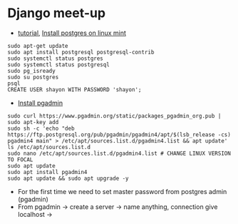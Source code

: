 # Django meet-up
 - [tutorial](https://www.youtube.com/watch?v=rDnWnQzTvGo),
[Install postgres on linux mint](https://www.tecmint.com/install-postgresql-with-pgadmin4-on-linux-mint/)
  ```
  sudo apt-get update
  sudo apt install postgresql postgresql-contrib
  sudo systemctl status postgres
  sudo systemctl status postgresql
  sudo pg_isready
  sudo su postgres
  psql
  CREATE USER shayon WITH PASSWORD 'shayon';
  ```

 - [Install pgadmin](https://www.pgadmin.org/download/pgadmin-4-apt/)
  ```
  sudo curl https://www.pgadmin.org/static/packages_pgadmin_org.pub | sudo apt-key add
  sudo sh -c 'echo "deb https://ftp.postgresql.org/pub/pgadmin/pgadmin4/apt/$(lsb_release -cs) pgadmin4 main" > /etc/apt/sources.list.d/pgadmin4.list && apt update'
  ls /etc/apt/sources.list.d
  sudo nano /etc/apt/sources.list.d/pgadmin4.list # CHANGE LINUX VERSION TO FOCAL
  sudo apt update
  sudo apt install pgadmin4
  sudo apt update && sudo apt upgrade -y
  ```
 - For the first time we need to set master password from postgres admin (pgadmin)
 - From pgadmin -> create a server -> name anything, connection give localhost -> 

